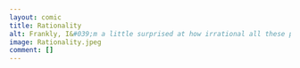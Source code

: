 ```yaml
---
layout: comic
title: Rationality
alt: Frankly, I&#039;m a little surprised at how irrational all these programmers are.
image: Rationality.jpeg
comment: []
---
```

